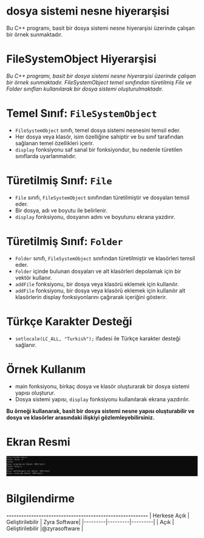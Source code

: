 # dosya sistemi nesne hiyerarşisi
Bu C++ programı, basit bir dosya sistemi nesne hiyerarşisi üzerinde çalışan bir örnek sunmaktadır. 

# FileSystemObject Hiyerarşisi

*Bu C++ programı, basit bir dosya sistemi nesne hiyerarşisi üzerinde çalışan bir örnek sunmaktadır. FileSystemObject temel sınıfından türetilmiş File ve Folder sınıfları kullanılarak bir dosya sistemi oluşturulmaktadır.*

# Temel Sınıf: `FileSystemObject`
- `FileSystemObject` sınıfı, temel dosya sistemi nesnesini temsil eder.
- Her dosya veya klasör, isim özelliğine sahiptir ve bu sınıf tarafından sağlanan temel özellikleri içerir.
- `display` fonksiyonu saf sanal bir fonksiyondur, bu nedenle türetilen sınıflarda uyarlanmalıdır.


# Türetilmiş Sınıf: `File`
- `File` sınıfı, `FileSystemObject` sınıfından türetilmiştir ve dosyaları temsil eder.
- Bir dosya, adı ve boyutu ile belirlenir.
- `display` fonksiyonu, dosyanın adını ve boyutunu ekrana yazdırır.


# Türetilmiş Sınıf: `Folder`
- `Folder` sınıfı, `FileSystemObject` sınıfından türetilmiştir ve klasörleri temsil eder.
- `Folder` içinde bulunan dosyaları ve alt klasörleri depolamak için bir vektör kullanır.
- `addFile` fonksiyonu, bir dosya veya klasörü eklemek için kullanılır.
- `addFile` fonksiyonu, bir dosya veya klasörü eklemek için kullanılır alt klasörlerin display fonksiyonlarını çağırarak içeriğini gösterir.

# Türkçe Karakter Desteği
- `setlocale(LC_ALL, "Turkish");` ifadesi ile Türkçe karakter desteği sağlanır.

# Örnek Kullanım
- main fonksiyonu, birkaç dosya ve klasör oluşturarak bir dosya sistemi yapısı oluşturur.
- Dosya sistemi yapısı, `display` fonksiyonu kullanılarak ekrana yazdırılır.

**Bu örneği kullanarak, basit bir dosya sistemi nesne yapısı oluşturabilir ve dosya ve klasörler arasındaki ilişkiyi gözlemleyebilirsiniz.**

# Ekran Resmi
![zyrasoftware](kodde.PNG)

# Bilgilendirme
**---------------------------------------------------------**
| Herkese Açık | Geliştirilebilir | Zyra Software|
|---------|---------|---------|
| Açık | Geliştirilebilir |@zyrasoftware |


